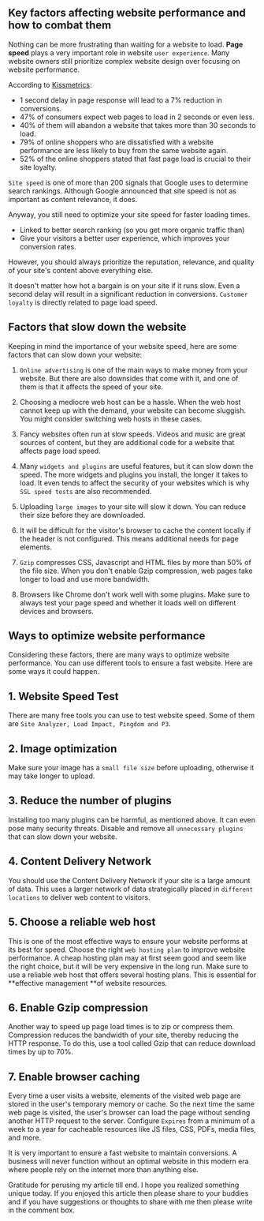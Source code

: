 ## Key factors affecting website performance and how to combat them

Nothing can be more frustrating than waiting for a website to load. **Page speed**  plays a very important role in website `user experience`. Many website owners still prioritize complex website design over focusing on website performance.


According to [Kissmetrics](https://blog.kissmetrics.com/loading-time/?wide=1):

- 1 second delay in page response will lead to a 7% reduction in conversions.
- 47% of consumers expect web pages to load in 2 seconds or even less.
- 40% of them will abandon a website that takes more than 30 seconds to load.
- 79% of online shoppers who are dissatisfied with a website performance are less likely to buy from the same website again.
- 52% of the online shoppers stated that fast page load is crucial to their site loyalty.


`Site speed` is one of more than 200 signals that Google uses to determine search rankings. Although Google announced that site speed is not  as important as content relevance, it does. 

Anyway, you still need to optimize your site speed for faster loading times.

- Linked to better search ranking (so you get more organic traffic than) 
- Give your visitors a better user experience, which improves your conversion rates. 

However, you should always prioritize the reputation, relevance, and  quality of your site's content above everything else.

 
It doesn't matter how hot a bargain is on your site if it runs slow. Even a second delay will result in a significant reduction in conversions. `Customer loyalty` is directly related to  page load speed. 


## Factors that slow down the website 

Keeping in mind the importance of your website speed, here are some factors that can slow down your website: 


1. `Online advertising` is one of the main ways to make money from your website. But there are also downsides that come with it, and one of them is that it affects the speed of your site. 

2. Choosing a mediocre web host can be a hassle. When the web host cannot keep up with the demand,  your website can become sluggish. You might consider switching  web hosts in these cases.
  
3. Fancy websites often run at slow speeds. Videos and music are great sources of content, but they are additional code for a website that affects page load speed. 

4. Many `widgets and plugins` are useful features, but it can slow down the speed. The more widgets and plugins you install, the longer it takes to load. It even tends to affect the security of your websites which is why `SSL speed tests` are also recommended. 

5. Uploading `large images` to your site will slow it down. You can reduce their size before they are downloaded. 

6. It will be difficult for the visitor's browser to cache the content locally if the header is not configured. This means additional needs for page elements.

7. `Gzip` compresses CSS, Javascript and HTML files by more than 50% of the file size. When you don't enable Gzip compression, web pages take longer to load  and use more bandwidth.

8. Browsers like Chrome don't work well with some plugins. Make sure to always test your page speed and whether it loads well on different devices and browsers. 
 

## Ways to optimize website performance
 

Considering these factors, there are many ways to optimize website performance. You can use different tools to ensure a fast website. Here are some ways it could happen. 

## 1. Website Speed ​​Test 
 
There are many free tools  you can use to test website speed. Some of them are `Site Analyzer, Load Impact, Pingdom and P3`. 

## 2. Image optimization 

Make sure your image has a `small file size` before uploading, otherwise it may take longer to upload. 

## 3. Reduce the number of plugins 

Installing too many plugins can be harmful, as mentioned above. It can even pose many security threats. Disable and remove all `unnecessary plugins` that can slow down your website. 

## 4. Content Delivery Network 

You should use the Content Delivery Network if your site is a large amount of data. This uses a larger network of data strategically placed  in `different locations` to deliver web content to visitors. 


## 5. Choose a reliable web host 

This is one of the most effective ways to ensure  your website performs at its best for speed. Choose the right `web hosting plan` to improve website performance. A cheap hosting plan may at first seem good  and seem like the right choice, but it will be very expensive in the long run. Make sure to use a reliable web host that offers several hosting plans. This is essential for  **effective management **of website resources. 

## 6. Enable Gzip compression

Another way to speed up page load times is to zip or compress them. Compression reduces the bandwidth of your site, thereby reducing the HTTP response. To do this, use a tool called Gzip that can reduce download times by up to 70%. 

## 7. Enable browser caching

Every time a user visits a website, elements of the visited web page  are stored in the user's temporary memory or  cache. So the next time the same web page is visited, the user's browser can load the page without sending another HTTP request to the server. Configure `Expires` from a minimum of a week  to a year for cacheable resources like JS files, CSS, PDFs, media files, and more.

It is very important to ensure a fast website  to maintain conversions. A business will never function without an optimal website in this modern era where people rely on the internet more  than anything else.

Gratitude for perusing my article till end. I hope you realized something unique today. If you enjoyed this article then please share to your buddies and if you have suggestions or thoughts to share with me then please write in the comment box.
